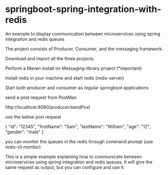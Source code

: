 # springboot-spring-integration-with-redis
An example to display communication between microservices using spring integration and redis queues

The project consists of Producer, Consumer, and the messaging framework.

Download and import all the three projects.

Perform a Maven install on Messaging-library project (*important)

Install redis in your machine and start redis (redis-server)

Start both producer and consumer as regular springboot applications

send a post request from PostMan

http://localhost:8080/producer/sendPost

use the below json request

{
	"id": "12345",
	"firstName": "Sam",
	"lastName": "William",
	"age": "12",
	"gender": "male"
}

you can monitor the queues in the redis through command prompt (use redis-cli monitor)

This is a simple example explaining how to communicate between microservices using spring integration and redis queues. It will give the same request as output, but you can configure and use it.
